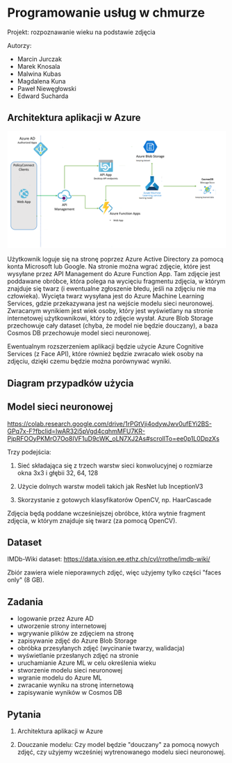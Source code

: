 # Programowanie usług w chmurze

Projekt: rozpoznawanie wieku na podstawie zdjęcia

Autorzy:
*   Marcin Jurczak
*   Marek Knosala
*   Malwina Kubas
*   Magdalena Kuna
*   Paweł Niewęgłowski
*   Edward Sucharda


## Architektura aplikacji w Azure

![Image](images/architektura.png)

Użytkownik loguje się na stronę poprzez Azure Active Directory za pomocą konta Microsoft lub Google. Na stronie można wgrać zdjęcie, które jest wysyłane przez API Management do Azure Function App. Tam zdjęcie jest poddawane obróbce, która polega na wycięciu fragmentu zdjęcia, w którym znajduje się twarz (i ewentualne zgłoszenie błedu, jeśli na zdjęciu nie ma człowieka). Wycięta twarz wysyłana jest do Azure Machine Learning Services, gdzie przekazywana jest na wejście modelu sieci neuronowej. Zwracanym wynikiem jest wiek osoby, który jest wyświetlany na stronie internetowej użytkownikowi, który to zdjęcie wysłał. Azure Blob Storage przechowuje cały dataset (chyba, że model nie będzie douczany), a baza Cosmos DB przechowuje model sieci neuronowej.

Ewentualnym rozszerzeniem aplikacji będzie użycie Azure Cognitive Services (z Face API), które również będzie zwracało wiek osoby na zdjęciu, dzięki czemu będzie można porównywać wyniki.


## Diagram przypadków użycia

<do wstawienia>


## Model sieci neuronowej

https://colab.research.google.com/drive/1rPGtVji4odywJwv0ufEYi2BS-GPq7x-F?fbclid=IwAR32i5pVgd4cqhmMFU7KR-PjpRFOOyPKMrO7Oo8IVF1uD9cWK_oLN7XJ2As#scrollTo=ee0p1L0DpzXs

Trzy podejścia:
1. Sieć składająca się z trzech warstw sieci konwolucyjnej o rozmiarze okna 3x3 i głębii 32, 64, 128

2. Użycie dolnych warstw modeli takich jak ResNet lub InceptionV3

3. Skorzystanie z gotowych klasyfikatorów OpenCV, np. HaarCascade

Zdjęcia będą poddane wcześniejszej obróbce, która wytnie fragment zdjęcia, w którym znajduje się twarz (za pomocą OpenCV).


## Dataset

IMDb-Wiki dataset: https://data.vision.ee.ethz.ch/cvl/rrothe/imdb-wiki/

Zbiór zawiera wiele nieporawnych zdjęć, więc użyjemy tylko części "faces only" (8 GB).


## Zadania

*  logowanie przez Azure AD
*  utworzenie strony internetowej
*  wgrywanie plików ze zdjęciem na stronę
*  zapisywanie zdjęć do Azure Blob Storage
*  obróbka przesyłanych zdjęć (wycinanie twarzy, walidacja)
*  wyświetlanie przesłanych zdjęć na stronie
*  uruchamianie Azure ML w celu określenia wieku
*  stworzenie modelu sieci neuronowej
*  wgranie modelu do Azure ML
*  zwracanie wyniku na stronę internetową
*  zapisywanie wyników w Cosmos DB


## Pytania

1. Architektura aplikacji w Azure

2. Douczanie modelu: Czy model będzie "douczany" za pomocą nowych zdjęć, czy użyjemy wcześniej wytrenowanego modelu sieci neuronowej.
